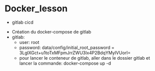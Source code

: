 # Docker_lesson
* gitlab cicd
- Création du docker-compose de gitlab
- gitlab: 
  * user: root
  * password: data/config/initial_root_password = 3LglXGct+u1toTxMFpmJrrZWU3Ix4P2BdqYMyIVUorI=
  * pour lancer le conteneur de gitlab, aller dans le dossier gitlab et lancer la commande: docker-compose up -d